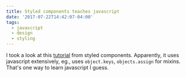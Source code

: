 ```yaml
---
title: Styled components teaches javascript
date: '2017-07-22T14:42:07-04:00'
tags:
  - javascript
  - design
  - styling
---
```

I took a look at this [tutorial](https://github.com/styled-components/styled-components/blob/master/docs/tips-and-tricks.md) from styled components. Apparently, it uses javascript extensively, eg., uses `object.keys`, `objects.assign` for mixins. That's one way to learn javascript I guess.​

